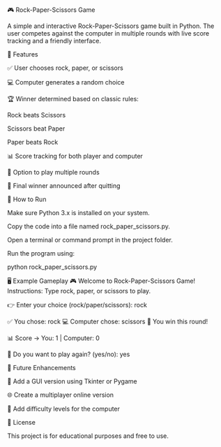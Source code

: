 🎮 Rock-Paper-Scissors Game

A simple and interactive Rock-Paper-Scissors game built in Python. The user competes against the computer in multiple rounds with live score tracking and a friendly interface.

📌 Features

✅ User chooses rock, paper, or scissors

💻 Computer generates a random choice

🏆 Winner determined based on classic rules:

Rock beats Scissors

Scissors beat Paper

Paper beats Rock

📊 Score tracking for both player and computer

🔄 Option to play multiple rounds

🎉 Final winner announced after quitting

🚀 How to Run

Make sure Python 3.x is installed on your system.

Copy the code into a file named rock_paper_scissors.py.

Open a terminal or command prompt in the project folder.

Run the program using:

python rock_paper_scissors.py

🖥️ Example Gameplay
🎮 Welcome to Rock-Paper-Scissors Game!
Instructions: Type rock, paper, or scissors to play.

👉 Enter your choice (rock/paper/scissors): rock

✅ You chose: rock
💻 Computer chose: scissors
🎉 You win this round!

📊 Score -> You: 1 | Computer: 0

🔄 Do you want to play again? (yes/no): yes


📖 Future Enhancements

🎨 Add a GUI version using Tkinter or Pygame

🌐 Create a multiplayer online version

🏅 Add difficulty levels for the computer

📝 License

This project is for educational purposes and free to use.
